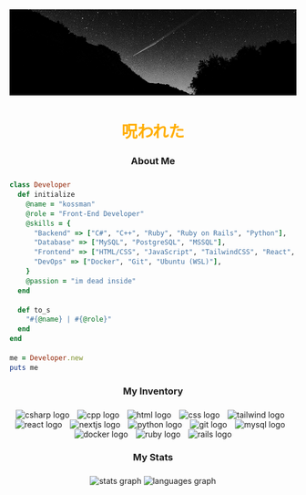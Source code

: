 <img src="blackwhite_sky.jpg" alt="sky" />

###

<h1 align="center">
  <span style="color: #FFAE00">呪われた</span>
</h1>

###

<h3 align="center">About Me</h3>

###

```ruby
class Developer
  def initialize
    @name = "kossman"
    @role = "Front-End Developer"
    @skills = {
      "Backend" => ["C#", "C++", "Ruby", "Ruby on Rails", "Python"],
      "Database" => ["MySQL", "PostgreSQL", "MSSQL"],
      "Frontend" => ["HTML/CSS", "JavaScript", "TailwindCSS", "React", "Astro (basic)", "Next.js (basic)", "SCSS"],
      "DevOps" => ["Docker", "Git", "Ubuntu (WSL)"],
    }
    @passion = "im dead inside"
  end

  def to_s
    "#{@name} | #{@role}"
  end
end

me = Developer.new
puts me
```

###

<h3 align="center">My Inventory</h3>

###

<div align="center">
  <img src="https://skillicons.dev/icons?i=cs" height="60" alt="csharp logo"  />
  <img width="6" />
  <img src="https://skillicons.dev/icons?i=cpp" height="60" alt="cpp logo" />
  <img width="6" />
  <img src="https://skillicons.dev/icons?i=html" height="60" alt="html logo" />
  <img width="6" />
  <img src="https://skillicons.dev/icons?i=css" height="60" alt="css logo" />
  <img width="6" />
  <img src="https://skillicons.dev/icons?i=tailwind" height="60" alt="tailwind logo" />
  <img width="6" />
  <img src="https://skillicons.dev/icons?i=react" height="60" alt="react logo" />
  <img width="6" />
  <img src="https://skillicons.dev/icons?i=nextjs" height="60" alt="nextjs logo"  />
  <img width="6" />
  <img src="https://skillicons.dev/icons?i=py" height="60" alt="python logo"  />
  <img width="6" />
  <img src="https://skillicons.dev/icons?i=git" height="60" alt="git logo"  />
  <img width="6" />
  <img src="https://skillicons.dev/icons?i=mysql" height="60" alt="mysql logo"  />
  <img width="6" />
  <img src="https://skillicons.dev/icons?i=docker" height="60" alt="docker logo"  />
  <img width="6" />
  <img src="https://skillicons.dev/icons?i=ruby" height="60" alt="ruby logo"  />
  <img width="6" />
  <img src="https://skillicons.dev/icons?i=rails" height="60" alt="rails logo"  />
</div>

###

<h3 align="center">My Stats</h3>

###

<div align="center">
  <img src="https://github-readme-stats.vercel.app/api?username=stkossman&hide_title=false&hide_rank=false&show_icons=true&include_all_commits=true&count_private=true&disable_animations=false&theme=dark&locale=en&hide_border=false&order=1" height="150" alt="stats graph"  />
  <img src="https://github-readme-stats.vercel.app/api/top-langs?username=stkossman&locale=en&hide_title=false&layout=compact&card_width=320&langs_count=5&theme=dark&hide_border=false&order=2" height="150" alt="languages graph"  />
</div>

###

